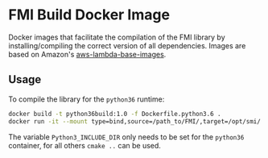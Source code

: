 # FMI Build Docker Image

Docker images that facilitate the compilation of the FMI library by installing/compiling the correct version of all dependencies. Images are based on Amazon's [aws-lambda-base-images](https://github.com/aws/aws-lambda-base-images).

## Usage

To compile the library for the `python36` runtime:
```sh
docker build -t python36build:1.0 -f Dockerfile.python3.6 .
docker run -it --mount type=bind,source=/path_to/FMI/,target=/opt/smi/ --rm python36build:1.0 bash -c "mkdir -p /opt/smi/python/build/ && cd /opt/smi/python/build/ && cmake -DPython3_INCLUDE_DIR=/usr/include/python3.6m/ .. && make"
```

The variable `Python3_INCLUDE_DIR` only needs to be set for the `python36` container, for all others `cmake ..` can be used.
